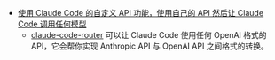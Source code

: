 - [使用 Claude Code 的自定义 API 功能，使用自己的 API 然后让 Claude Code 调用任何模型](https://egoist.dev/claude-code-free)
	- [claude-code-router](https://github.com/musistudio/claude-code-router) 可以让 Claude Code 使用任何 OpenAI 格式的 API，它会帮你实现 Anthropic API 与 OpenAI API 之间格式的转换。
